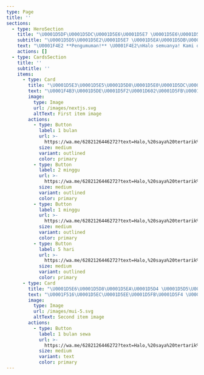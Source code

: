 ```yaml
---
type: Page
title: ''
sections:
  - type: HeroSection
    title: "\U0001D5DF\U0001D5DC\U0001D5E6\U0001D5E7 \U0001D5E6\U0001D5E7\U0001D5E2\U0001D5E5\U0001D5D8 \U0001D5DA\U0001D5D4\U0001D5EA\U0001D5E5 \U0001D5DA\U0001D5E8\U0001D5E5\U0001D5D4"
    subtitle: "\U0001D5D5\U0001D5E2\U0001D5E7 \U0001D5EA\U0001D5DB\U0001D5D4\U0001D5E7\U0001D5E6\U0001D5D4\U0001D5E3\U0001D5E3"
    text: "\U0001F4E2 **Pengumuman!** \U0001F4E2\nHalo semuanya! Kami dengan bangga mengumumkan peluncuran layanan **List Premium** dan **Sewa Bot** dari GAWR Gura di WhatsApp! \U0001F389\n\n\U0001F680 **Keuntungan Menggunakan Bot Kami:**\n\n*   **Efisiensi tinggi**: Hemat waktu dan tenaga.\n\n*   **Respon cepat**: Bot kami siap 24/7.\n\n*   **Penyesuaian mudah**: Sesuaikan bot dengan kebutuhan spesifikmu.\n\n\U0001F552 **Waktu Operasional:**\n\n*   Senin - Jumat: 08.00 - 22.00\n\n*   Sabtu & Minggu: 09.00 - 22.00\n\n"
    actions: []
  - type: CardsSection
    title: ''
    subtitle: ''
    items:
      - type: Card
        title: "\U0001D5E3\U0001D5E5\U0001D5D8\U0001D5E0\U0001D5DC\U0001D5E8\U0001D5E0"
        text: "\U0001F4B3\U0001D5DE\U0001D5F2\U0001D602\U0001D5FB\U0001D601\U0001D602\U0001D5FB\U0001D5F4\U0001D5EE\U0001D5FB \U0001D5E8\U0001D5FD\U0001D5F4\U0001D5FF\U0001D5EE\U0001D5F1\U0001D5F2 \U0001D5F8\U0001D5F2 \U0001D5E3\U0001D5FF\U0001D5F2\U0001D5FA\U0001D5F6\U0001D602\U0001D5FA:\n\n\n• \U0001D5D5\U0001D5F2\U0001D5EF\U0001D5EE\U0001D600 \U0001D5EE\U0001D5F8\U0001D600\U0001D5F2\U0001D600 \U0001D5F3\U0001D5F6\U0001D601\U0001D602\U0001D5FF \U0001D600\U0001D601\U0001D5FF\U0001D5F2\U0001D5EE\U0001D5FA\U0001D5F6\U0001D5FB\U0001D5F4\n\n\n• \U0001D5E7\U0001D5EE\U0001D5FB\U0001D5FD\U0001D5EE \U0001D5EF\U0001D5EE\U0001D601\U0001D5EE\U0001D600 \U0001D5FA\U0001D5F2\U0001D5FB\U0001D5F4\U0001D5F4\U0001D602\U0001D5FB\U0001D5EE\U0001D5F8\U0001D5EE\U0001D5FB \U0001D5EF\U0001D5FC\U0001D601\n\n\n• \U0001D5D5\U0001D5F2\U0001D5EF\U0001D5EE\U0001D600 \U0001D5FA\U0001D5F2\U0001D5FB\U0001D5F4\U0001D5F4\U0001D602\U0001D5FB\U0001D5EE\U0001D5F8\U0001D5EE\U0001D5FB \U0001D601\U0001D5F2\U0001D605\U0001D601-\U0001D601\U0001D5FC-\U0001D5F6\U0001D5FA\U0001D5F4 \U0001D600\U0001D5F2\U0001D5FD\U0001D602\U0001D5EE\U0001D600\U0001D5FB\U0001D606\U0001D5EE\n\n\n• \U0001D5D4\U0001D5F8\U0001D600\U0001D5F2\U0001D600 \U0001D603\U0001D5FC\U0001D5F6\U0001D5F0\U0001D5F2 \U0001D5F0\U0001D5FC\U0001D603\U0001D5F2\U0001D5FF \U0001D5D4\U0001D5DC\n\n\n• \U0001D5D4\U0001D5F8\U0001D600\U0001D5F2\U0001D600 \U0001D600\U0001D5F2\U0001D5FA\U0001D602\U0001D5EE \U0001D5F3\U0001D5F6\U0001D601\U0001D602\U0001D5FF \U0001D5F1\U0001D5FC\U0001D604\U0001D5FB\U0001D5F9\U0001D5FC\U0001D5EE\U0001D5F1\U0001D5F2\U0001D5FF\n\n\n• \U0001D5D4\U0001D5F8\U0001D600\U0001D5F2\U0001D600 \U0001D600\U0001D5F2\U0001D5FA\U0001D602\U0001D5EE \U0001D604\U0001D5F2\U0001D5EF \U0001D5EE\U0001D5FB\U0001D5F6\U0001D5FA\U0001D5F2 \U0001D5F1\U0001D5FC\U0001D604\U0001D5FB\U0001D5F9\U0001D5FC\U0001D5EE\U0001D5F1\U0001D5F2\U0001D5FF\n\n\n• \U0001D7F3\U0001D7EC+ \U0001D5F3\U0001D5F6\U0001D601\U0001D602\U0001D5FF \U0001D5FD\U0001D5FF\U0001D5F2\U0001D5FA\U0001D5F6\U0001D602\U0001D5FA \U0001D5F9\U0001D5EE\U0001D5F6\U0001D5FB\U0001D5FB\U0001D606\U0001D5EE\n\n\U0001D5DB\U0001D5D4\U0001D5E5\U0001D5DA\U0001D5D4\n\n\U0001D7ED \U0001D5EF\U0001D602\U0001D5F9\U0001D5EE\U0001D5FB = \U0001D7ED\U0001D7F1\U0001D5F8\n\n\U0001D7EE \U0001D5FA\U0001D5F6\U0001D5FB\U0001D5F4\U0001D5F4\U0001D602 = \U0001D7F4\U0001D5F8\n\n\U0001D7ED \U0001D5FA\U0001D5F6\U0001D5FB\U0001D5F4\U0001D5F4\U0001D602 = \U0001D7F1\U0001D5F8\n"
        image:
          type: Image
          url: /images/nextjs.svg
          altText: First item image
        actions:
          - type: Button
            label: 1 bulan
            url: >-
              https://wa.me/6282126446272?text=Halo,%20saya%20tertarik%20untuk%20menyewa%20bot%20gura%201_bulan
            size: medium
            variant: outlined
            color: primary
          - type: Button
            label: 2 minggu
            url: >-
              https://wa.me/6282126446272?text=Halo,%20saya%20tertarik%20untuk%20menyewa%20bot%20gura%202minggu
            size: medium
            variant: outlined
            color: primary
          - type: Button
            label: 1 minggu
            url: >-
              https://wa.me/6282126446272?text=Halo,%20saya%20tertarik%20untuk%20menyewa%20bot%20gura%201minggu
            size: medium
            variant: outlined
            color: primary
          - type: Button
            label: 5 hari
            url: >-
              https://wa.me/6282126446272?text=Halo,%20saya%20tertarik%20untuk%20menyewa%20bot%20gura%205hari
            size: medium
            variant: outlined
            color: primary
      - type: Card
        title: "\U0001D5E6\U0001D5D8\U0001D5EA\U0001D5D4 \U0001D5D5\U0001D5E2\U0001D5E7 \U0001D5EA\U0001D5DB\U0001D5D4\U0001D5E7\U0001D5E6\U0001D5D4\U0001D5E3\U0001D5E3 \U0001D5E7\U0001D5E2 \U0001D5DA\U0001D5E5\U0001D5E2\U0001D5E8\U0001D5E3"
        text: "\U0001F516\U0001D5EC\U0001D5EE\U0001D5FB\U0001D5F4 \U0001D5EE\U0001D5FB\U0001D5F1\U0001D5EE \U0001D5F1\U0001D5EE\U0001D5FD\U0001D5EE\U0001D601\U0001D5F8\U0001D5EE\U0001D5FB \U0001D5F8\U0001D5F2\U0001D601\U0001D5F6\U0001D5F8\U0001D5EE \U0001D600\U0001D5F2\U0001D604\U0001D5EE \U0001D5EF\U0001D5FC\U0001D601\n\n•\U0001D5EE\U0001D5FB\U0001D5F1\U0001D5EE \U0001D5EF\U0001D5F6\U0001D600\U0001D5EE \U0001D5FA\U0001D5F2\U0001D5FB\U0001D5EE\U0001D5FA\U0001D5EF\U0001D5EE\U0001D5F5\U0001D5F8\U0001D5EE\U0001D5FB \U0001D5EF\U0001D5FC\U0001D601 \U0001D5F8\U0001D5F2 \U0001D5F4\U0001D5FF\U0001D5FC\U0001D602\U0001D5FD\n\n•\U0001D5EE\U0001D5FB\U0001D5F1\U0001D5EE \U0001D5FA\U0001D5F2\U0001D5FB\U0001D5F1\U0001D5EE\U0001D5FD\U0001D5EE\U0001D601\U0001D5F8\U0001D5EE\U0001D5FB \U0001D5F3\U0001D5FF\U0001D5F2\U0001D5F2 \U0001D5FD\U0001D5FF\U0001D5F2\U0001D5FA\U0001D5F6\U0001D602\U0001D5FA \U0001D7F1 \U0001D5F5\U0001D5EE\U0001D5FF\U0001D5F6\n\n•\U0001D5FA\U0001D5F2\U0001D5FB\U0001D5F1\U0001D5EE\U0001D5FD\U0001D5EE\U0001D601\U0001D5F8\U0001D5EE\U0001D5FB \U0001D5EE\U0001D5F1\U0001D5FA\U0001D5F6\U0001D5FB\n\U0001D5FD\U0001D5FF\U0001D5FC\U0001D5F4\U0001D5FF\U0001D5F2\U0001D600\U0001D600\n\n\n\n\U0001D7ED \U0001D5EF\U0001D602\U0001D5F9\U0001D5EE\U0001D5FB = \U0001D7EE\U0001D7EC\U0001D5F8\n\n\U0001D7EE \U0001D5FA\U0001D5F6\U0001D5FB\U0001D5F4\U0001D5F4\U0001D602  = \U0001D7ED\U0001D7F3\U0001D5F8\n\n\U0001D7ED \U0001D5FA\U0001D5F6\U0001D5FB\U0001D5F4\U0001D5F4\U0001D602 = \U0001D7F5\U0001D5F8\n\n\U0001D7F1 \U0001D5F5\U0001D5EE\U0001D5FF\U0001D5F6 = \U0001D7EF\U0001D5F8\n"
        image:
          type: Image
          url: /images/mui-5.svg
          altText: Second item image
        actions:
          - type: Button
            label: 1 bulan sewa
            url: >-
              https://wa.me/6282126446272?text=Halo,%20saya%20tertarik%20untuk%20menyewa%20bot%20gura%201bulan
            size: medium
            variant: text
            color: primary
---
```

